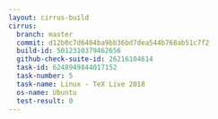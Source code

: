 ```yaml
---
layout: cirrus-build
cirrus:
  branch: master
  commit: d12b0c7d6404ba9bb36bd7dea544b768ab51c7f2
  build-id: 5012310379462656
  github-check-suite-id: 26216104614
  task-id: 6248949844017152
  task-number: 5
  task-name: Linux - TeX Live 2018
  os-name: Ubuntu
  test-result: 0
---
```

